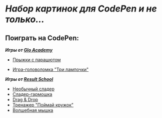 # _Набор картинок для CodePen и не только..._
  
## Поиграть на CodePen:

***Игры от [Glo Academy](https://glo.academy/)***

- [Прыжки с парашютом](https://codepen.io/slesareva-gala/full/GROXJpZ)

- [Игра-головоломка "Три лампочки"](https://codepen.io/slesareva-gala/full/zYPRKYV)

***Игры от [Result School](https://result.school/)***
- [Необычный сладер](https://codepen.io/slesareva-gala/full/dyejqQz)
- [Сладер-гармошка](https://codepen.io/slesareva-gala/full/yLjEbeV)
- [Drag & Drop](https://codepen.io/slesareva-gala/full/JjvZgbK) 
- [Тренажер "Поймай кружок"](https://codepen.io/slesareva-gala/full/MWGqLrK)
- [Волшебная мышка](https://codepen.io/slesareva-gala/full/MWGqEEK)
